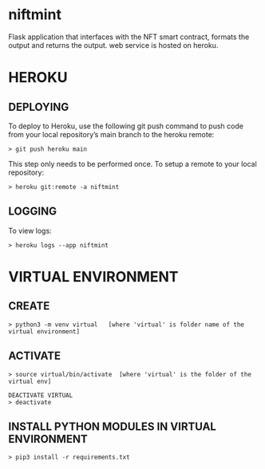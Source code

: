 # niftmint
Flask application that interfaces with the NFT smart contract, formats the output and returns the output. web service is hosted on heroku.

# HEROKU
## DEPLOYING
To deploy to Heroku, use the following git push command to push code from your local repository’s main branch to the heroku remote:

    > git push heroku main

This step only needs to be performed once. To setup a remote to your local repository:

    > heroku git:remote -a niftmint

## LOGGING
To view logs:

    > heroku logs --app niftmint

# VIRTUAL ENVIRONMENT
## CREATE 
    > python3 -m venv virtual   [where 'virtual' is folder name of the virtual environment]

## ACTIVATE 
	> source virtual/bin/activate  [where 'virtual' is the folder of the virtual env]

	DEACTIVATE VIRTUAL 
	> deactivate

## INSTALL PYTHON MODULES IN VIRTUAL ENVIRONMENT
    > pip3 install -r requirements.txt
